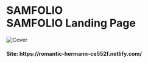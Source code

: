 <h1><strong>SAMFOLIO</strong> <br>SAMFOLIO Landing Page</h1>

<p>
	<img src="https://i.ibb.co/cDnp2pz/68747470733a2f2f692e6962622e636f2f46576a6363326e2f333435362e706e67.png" alt="Cover">
</p>


<h4>Site: https://romantic-hermann-ce552f.netlify.com/</h4>
